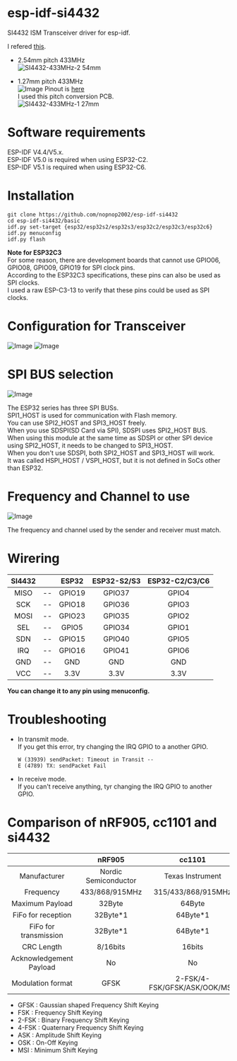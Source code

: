 # esp-idf-si4432
SI4432 ISM Transceiver driver for esp-idf.   

I refered [this](https://github.com/ADiea/si4432).   

- 2.54mm pitch 433MHz   
	![SI4432-433MHz-2 54mm](https://user-images.githubusercontent.com/6020549/163330289-770357cd-5bb4-4030-9347-edd0da6f21d3.JPG)

- 1.27mm pitch 433MHz   
	![Image](https://github.com/user-attachments/assets/ad63e3e6-c65f-4888-9ede-e26ca1a71905)
	Pinout is [here](http://www.dorji.com/docs/data/DRF4432F20.pdf)   
	I used this pitch conversion PCB.   
	![SI4432-433MHz-1 27mm](https://user-images.githubusercontent.com/6020549/170854841-ab5318ae-7b31-4d11-98d9-719f48a49c36.JPG)

# Software requirements
ESP-IDF V4.4/V5.x.   
ESP-IDF V5.0 is required when using ESP32-C2.   
ESP-IDF V5.1 is required when using ESP32-C6.   

# Installation

```Shell
git clone https://github.com/nopnop2002/esp-idf-si4432
cd esp-idf-si4432/basic
idf.py set-target {esp32/esp32s2/esp32s3/esp32c2/esp32c3/esp32c6}
idf.py menuconfig
idf.py flash
```

__Note for ESP32C3__   
For some reason, there are development boards that cannot use GPIO06, GPIO08, GPIO09, GPIO19 for SPI clock pins.   
According to the ESP32C3 specifications, these pins can also be used as SPI clocks.   
I used a raw ESP-C3-13 to verify that these pins could be used as SPI clocks.   


# Configuration for Transceiver   
![Image](https://github.com/user-attachments/assets/f60383fc-c530-4e38-806b-a69a921044cf)
![Image](https://github.com/user-attachments/assets/d4c85478-7c27-4a46-90b3-58e976c6a6d3)

# SPI BUS selection   
![Image](https://github.com/user-attachments/assets/02d5047c-a397-4e38-8f67-256d2e41e6f0)

The ESP32 series has three SPI BUSs.   
SPI1_HOST is used for communication with Flash memory.   
You can use SPI2_HOST and SPI3_HOST freely.   
When you use SDSPI(SD Card via SPI), SDSPI uses SPI2_HOST BUS.   
When using this module at the same time as SDSPI or other SPI device using SPI2_HOST, it needs to be changed to SPI3_HOST.   
When you don't use SDSPI, both SPI2_HOST and SPI3_HOST will work.   
It was called HSPI_HOST / VSPI_HOST, but it is not defined in SoCs other than ESP32.   

# Frequency and Channel to use   
![Image](https://github.com/user-attachments/assets/733ee4e1-6e0e-4298-8ea8-62bd8dc5b8e1)

The frequency and channel used by the sender and receiver must match.   

# Wirering

|SI4432||ESP32|ESP32-S2/S3|ESP32-C2/C3/C6|
|:-:|:-:|:-:|:-:|:-:|
|MISO|--|GPIO19|GPIO37|GPIO4|
|SCK|--|GPIO18|GPIO36|GPIO3|
|MOSI|--|GPIO23|GPIO35|GPIO2|
|SEL|--|GPIO5|GPIO34|GPIO1|
|SDN|--|GPIO15|GPIO40|GPIO5|
|IRQ|--|GPIO16|GPIO41|GPIO6|
|GND|--|GND|GND|GND|
|VCC|--|3.3V|3.3V|3.3V|

__You can change it to any pin using menuconfig.__   

# Troubleshooting

- In transmit mode.   
	If you get this error, try changing the IRQ GPIO to a another GPIO.   
	```
	W (33939) sendPacket: Timeout in Transit --
	E (4789) TX: sendPacket Fail
	```

- In receive mode.   
	If you can't receive anything, tyr changing the IRQ GPIO to another GPIO.   


# Comparison of nRF905, cc1101 and si4432
||nRF905|cc1101|si4432|
|:-:|:-:|:-:|:-:|
|Manufacturer|Nordic Semiconductor|Texas Instrument|Silicon Labs|
|Frequency|433/868/915MHz|315/433/868/915MHz|315/433/868/915MHz|
|Maximum Payload|32Byte|64Byte|64Byte|
|FiFo for reception|32Byte*1|64Byte*1|64Byte*1|
|FiFo for transmission|32Byte*1|64Byte*1|64Byte*1|
|CRC Length|8/16bits|16bits|8/16bits|
|Acknowledgement Payload|No|No|No|
|Modulation format|GFSK|2-FSK/4-FSK/GFSK/ASK/OOK/MSK|FSK/GFSK/OOK|


- GFSK  : Gaussian shaped Frequency Shift Keying
- FSK   : Frequency Shift Keying
- 2-FSK : Binary Frequency Shift Keying
- 4-FSK : Quaternary Frequency Shift Keying
- ASK   : Amplitude Shift Keying
- OSK   : On-Off Keying
- MSI   : Minimum Shift Keying

